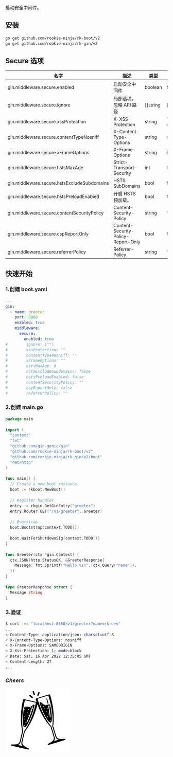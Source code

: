 启动安全中间件。

## 安装
```bash
go get github.com/rookie-ninja/rk-boot/v2
go get github.com/rookie-ninja/rk-gin/v2
```

## Secure 选项
| 名字                                          | 描述                                  | 类型       | 默认值             |
|---------------------------------------------|-------------------------------------|----------|-----------------|
| gin.middleware.secure.enabled               | 启动安全中间件                             | boolean  | false           |
| gin.middleware.secure.ignore                | 局部选项，忽略 API 路径                      | []string | []              |
| gin.middleware.secure.xssProtection         | X-XSS-Protection                    | string   | "1; mode=block" |
| gin.middleware.secure.contentTypeNosniff    | X-Content-Type-Options              | string   | nosniff         |
| gin.middleware.secure.xFrameOptions         | X-Frame-Options                     | string   | SAMEORIGIN      |
| gin.middleware.secure.hstsMaxAge            | Strict-Transport-Security           | int      | 0               |
| gin.middleware.secure.hstsExcludeSubdomains | HSTS SubDomains                     | bool     | false           |
| gin.middleware.secure.hstsPreloadEnabled    | 开启 HSTS 预加载。                        | bool     | false           |
| gin.middleware.secure.contentSecurityPolicy | Content-Security-Policy             | string   | ""              |
| gin.middleware.secure.cspReportOnly         | Content-Security-Policy-Report-Only | bool     | false           |
| gin.middleware.secure.referrerPolicy        | Referrer-Policy                     | string   | ""              |

## 快速开始
### 1.创建 boot.yaml
```yaml
---
gin:
  - name: greeter
    port: 8080
    enabled: true
    middleware:
      secure:
        enabled: true
#        ignore: [""]
#        xssProtection: ""
#        contentTypeNosniff: ""
#        xFrameOptions: ""
#        hstsMaxAge: 0
#        hstsExcludeSubdomains: false
#        hstsPreloadEnabled: false
#        contentSecurityPolicy: ""
#        cspReportOnly: false
#        referrerPolicy: ""

```

### 2.创建 main.go
```go
package main

import (
  "context"
  "fmt"
  "github.com/gin-gonic/gin"
  "github.com/rookie-ninja/rk-boot/v2"
  "github.com/rookie-ninja/rk-gin/v2/boot"
  "net/http"
)

func main() {
  // Create a new boot instance.
  boot := rkboot.NewBoot()

  // Register handler
  entry := rkgin.GetGinEntry("greeter")
  entry.Router.GET("/v1/greeter", Greeter)

  // Bootstrap
  boot.Bootstrap(context.TODO())

  boot.WaitForShutdownSig(context.TODO())
}

func Greeter(ctx *gin.Context) {
  ctx.JSON(http.StatusOK, &GreeterResponse{
    Message: fmt.Sprintf("Hello %s!", ctx.Query("name")),
  })
}

type GreeterResponse struct {
  Message string
}
```

### 3.验证
```bash
$ curl -vs "localhost:8080/v1/greeter?name=rk-dev"
...
< Content-Type: application/json; charset=utf-8
< X-Content-Type-Options: nosniff
< X-Frame-Options: SAMEORIGIN
< X-Xss-Protection: 1; mode=block
< Date: Sat, 16 Apr 2022 12:35:05 GMT
< Content-Length: 27
...
```

### _**Cheers**_
![](../../../img/user-guide/cheers.png)